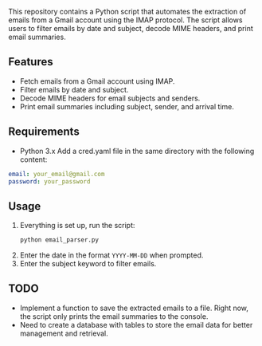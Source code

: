This repository contains a Python script that automates the extraction of emails from a Gmail account using the IMAP protocol. The script allows users to filter emails by date and subject, decode MIME headers, and print email summaries. 

## Features
- Fetch emails from a Gmail account using IMAP.
- Filter emails by date and subject.
- Decode MIME headers for email subjects and senders.
- Print email summaries including subject, sender, and arrival time.

## Requirements
- Python 3.x
Add a cred.yaml file in the same directory with the following content:
```yaml
email: your_email@gmail.com
password: your_password
```
## Usage
1. Everything is set up, run the script:
   ```bash
   python email_parser.py
   ```
2. Enter the date in the format `YYYY-MM-DD` when prompted.
3. Enter the subject keyword to filter emails.

## TODO
- Implement a function to save the extracted emails to a file. Right now, the script only prints the email summaries to the console.
- Need to create a database with tables to store the email data for better management and retrieval.